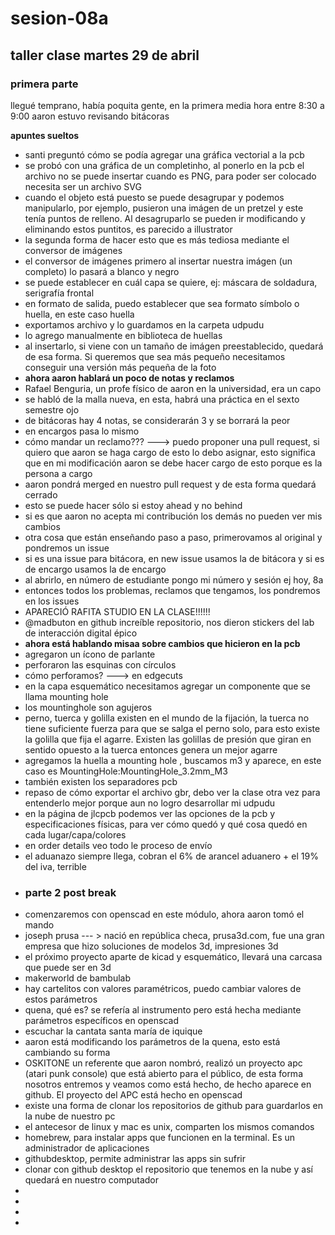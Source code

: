 # sesion-08a
## taller clase martes 29 de abril

### primera parte

llegué temprano, había poquita gente, en la primera media hora entre 8:30 a 9:00 aaron estuvo revisando bitácoras

**apuntes sueltos**
- santi preguntó cómo se podía agregar una gráfica vectorial a la pcb
- se probó con una gráfica de un completinho, al ponerlo en la pcb el archivo no se puede insertar cuando es PNG, para poder ser colocado necesita ser un archivo SVG
- cuando el objeto está puesto se puede desagrupar y podemos manipularlo, por ejemplo, pusieron una imágen de un pretzel y este tenía puntos de relleno. Al desagruparlo se pueden ir modificando y eliminando estos puntitos, es parecido a illustrator
- la segunda forma de hacer esto que es más tediosa mediante el conversor de imágenes
- el conversor de imágenes primero al insertar nuestra imágen (un completo) lo pasará a blanco y negro 
- se puede establecer en cuál capa se quiere, ej: máscara de soldadura, serigrafía frontal
- en formato de salida, puedo establecer que sea formato símbolo o huella, en este caso huella
- exportamos archivo y lo guardamos en la carpeta udpudu
- lo agrego manualmente en biblioteca de huellas
- al insertarlo, si viene con un tamaño de imágen preestablecido, quedará de esa forma. Si queremos que sea más pequeño necesitamos conseguir una versión más pequeña de la foto
- **ahora aaron hablará un poco de notas y reclamos**
- Rafael Benguria, un profe físico de aaron en la universidad, era un capo
- se habló de la malla nueva, en esta, habrá una práctica en el sexto semestre ojo
- de bitácoras hay 4 notas, se considerarán 3 y se borrará la peor
- en encargos pasa lo mismo
- cómo mandar un reclamo??? ---> puedo proponer una pull request, si quiero que aaron se haga cargo de esto lo debo asignar, esto significa que en mi modificación aaron se debe hacer cargo de esto porque es la persona a cargo
- aaron pondrá merged en nuestro pull request y de esta forma quedará cerrado
- esto se puede hacer sólo si estoy ahead y no behind
- si es que aaron no acepta mi contribución los demás no pueden ver mis cambios
-  otra cosa que están enseñando paso a paso, primerovamos al original y pondremos un issue
-  si es una issue para bitácora, en new issue usamos la de bitácora y si es de encargo usamos la de encargo
-  al abrirlo, en número de estudiante pongo mi número y sesión ej hoy, 8a
-  entonces todos los problemas, reclamos que tengamos, los pondremos en los issues
-  APARECIÓ RAFITA STUDIO EN LA CLASE!!!!!!
-  @madbuton en github increíble repositorio, nos dieron stickers del lab de interacción digital épico
-  **ahora está hablando misaa sobre cambios que hicieron en la pcb**
-  agregaron un ícono de parlante
-  perforaron las esquinas con círculos
-  cómo perforamos? ---> en edgecuts
-  en la capa esquemático necesitamos agregar un componente que se llama mounting hole
-  los mountinghole son agujeros
-  perno, tuerca y golilla existen en el mundo de la fijación, la tuerca no tiene suficiente fuerza para que se salga el perno solo, para esto existe la golilla que fija el agarre. Existen las golillas de presión que giran en sentido opuesto a la tuerca entonces genera un mejor agarre
-  agregamos la huella a mounting hole , buscamos m3 y aparece, en este caso es MountingHole:MountingHole_3.2mm_M3
-  también existen los separadores pcb
-  repaso de cómo exportar el archivo gbr, debo ver la clase otra vez para entenderlo mejor porque aun no logro desarrollar mi udpudu
-  en la página de jlcpcb podemos ver las opciones de la pcb y especificaciones físicas, para ver cómo quedó y qué cosa quedó en cada lugar/capa/colores
-  en order details veo todo le proceso de envío
-  el aduanazo siempre llega, cobran el 6% de arancel aduanero + el 19% del iva, terrible
-  ### parte 2 post break
-  comenzaremos con openscad en este módulo, ahora aaron tomó el mando
-  joseph prusa --- > nació en república checa, prusa3d.com, fue una gran empresa que hizo soluciones de modelos 3d, impresiones 3d
-  el próximo proyecto aparte de kicad y esquemático, llevará una carcasa que puede ser en 3d
-  makerworld de bambulab
-  hay cartelitos con valores paramétricos, puedo cambiar valores de estos parámetros
-  quena, qué es? se refería al instrumento pero está hecha mediante parámetros específicos en openscad
-  escuchar la cantata santa maría de iquique
-  aaron está modificando los parámetros de la quena, esto está cambiando su forma
-  OSKITONE un referente que aaron nombró, realizó un proyecto apc (atari punk console) que está abierto para el público, de esta forma nosotros entremos y veamos como está hecho, de hecho aparece en github. El proyecto del APC está hecho en openscad
-  existe una forma de clonar los repositorios de github para guardarlos en la nube de nuestro pc
-  el antecesor de linux y mac es unix, comparten los mismos comandos
-  homebrew, para instalar apps que funcionen en la terminal. Es un administrador de aplicaciones
-  githubdesktop, permite administrar las apps sin sufrir
-  clonar con github desktop el repositorio que tenemos en la nube y así quedará en nuestro computador
-  
-  
-  
-  
  
